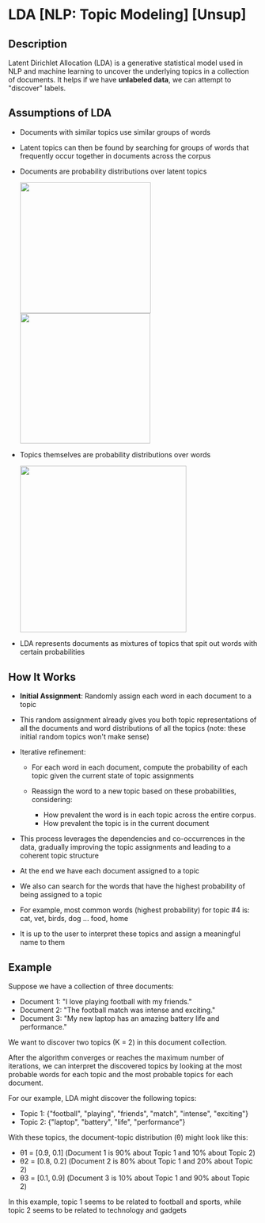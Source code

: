 # LDA [NLP: Topic Modeling] [Unsup]

## Description

Latent Dirichlet Allocation (LDA) is a generative statistical model used in NLP and machine learning to uncover the underlying topics in a collection of documents. It helps if we have **unlabeled data**, we can attempt to "discover" labels.

## Assumptions of LDA

- Documents with similar topics use similar groups of words
- Latent topics can then be found by searching for groups of words that frequently occur together in documents across the corpus
- Documents are probability distributions over latent topics

  <img src="image2.jpg" style="width:2.75006in" />

  <img src="image1.jpg" style="width:2.74655in" />

- Topics themselves are probability distributions over words

  <img src="image3.jpg" style="width:3.49953in" />

- LDA represents documents as mixtures of topics that spit out words with certain probabilities

## How It Works

- **Initial Assignment**: Randomly assign each word in each document to a topic
- This random assignment already gives you both topic representations of all the documents and word distributions of all the topics (note: these initial random topics won't make sense)
- Iterative refinement:

   - For each word in each document, compute the probability of each topic given the current state of topic assignments
   - Reassign the word to a new topic based on these probabilities, considering:

      - How prevalent the word is in each topic across the entire corpus.
      - How prevalent the topic is in the current document

- This process leverages the dependencies and co-occurrences in the data, gradually improving the topic assignments and leading to a coherent topic structure
- At the end we have each document assigned to a topic
- We also can search for the words that have the highest probability of being assigned to a topic
- For example, most common words (highest probability) for topic \#4 is: cat, vet, birds, dog ... food, home
- It is up to the user to interpret these topics and assign a meaningful name to them

## Example

Suppose we have a collection of three documents:

- Document 1: "I love playing football with my friends."
- Document 2: "The football match was intense and exciting."
- Document 3: "My new laptop has an amazing battery life and performance."

We want to discover two topics (K = 2) in this document collection.

After the algorithm converges or reaches the maximum number of iterations, we can interpret the discovered topics by looking at the most probable words for each topic and the most probable topics for each document.

For our example, LDA might discover the following topics:

- Topic 1: {"football", "playing", "friends", "match", "intense", "exciting"}
- Topic 2: {"laptop", "battery", "life", "performance"}

With these topics, the document-topic distribution (θ) might look like this:

- θ1 = \[0.9, 0.1\] (Document 1 is 90% about Topic 1 and 10% about Topic 2)
- θ2 = \[0.8, 0.2\] (Document 2 is 80% about Topic 1 and 20% about Topic 2)
- θ3 = \[0.1, 0.9\] (Document 3 is 10% about Topic 1 and 90% about Topic 2)

In this example, topic 1 seems to be related to football and sports, while topic 2 seems to be related to technology and gadgets
